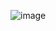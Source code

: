 ![image](https://github.com/ayuhsupadhyay/shopping-website-using-redux-/assets/97967154/df6de06a-27cf-4f46-b10b-085a704dd229)
